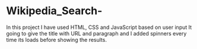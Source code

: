 # Wikipedia_Search-
In this project I have used HTML, CSS and JavaScript based on user input It going to give the title with URL and paragraph and I added spinners every time its loads before showing the results.
